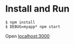 # Install and Run
```
$ npm install
$ DEBUG=myapp* npm start
```
Open [localhost:3000](http://localhost:3000/)
